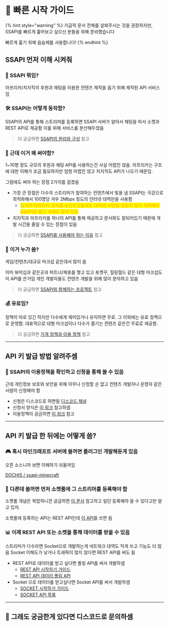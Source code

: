 # 🚄 빠른 시작 가이드

{% hint style="warning" %}
가급적 문서 전체를 살펴주시는 것을 권장하지만, SSAPI를 빠르게 훑어보고 싶으신 분들을 위해 준비했습니다

빠르게 훑기 위해 음슴체를 사용합니다!
{% endhint %}

## SSAPI 먼저 이해 시켜줘

### 🤔 SSAPI 뭐임?

아프리카/치지직의 후원과 채팅을 이용한 컨텐츠 제작을 돕기 위해 제작된 API 서비스임

### 🛠 SSAPI는 어떻게 동작함?

SSAPI의 API를 통해 스트리머를 등록하면 SSAPI 서버가 알아서 채팅을 따서 소켓과 REST API로 제공함 이를 위해 서비스를 분산해두었음

> 더 궁금하면 [SSAPI의 원리와 구성](api.md) 참고

### 🤷 근데 이거 왜 써야함?

1\~10명 정도 규모의 후원과 채팅 API를 사용하는건 사실 어렵진 않음. 아프리카는 구조에 대한 이해가 조금 필요하지만 엄청 어렵진 않고 치지직도 API가 나오기 때문임.

그럼에도 써야 하는 장점 2가지를 꼽겠음

* 가장 큰 장점은 다수의 스트리머가 참여하는 컨텐츠에서 빛을 냄 SSAPI는 극강으로 최적화해서 100명당 겨우 2Mbps 정도의 인터넷 대역만을 사용함
  * <mark style="color:orange;">심지어 아프리카 공식를 승인받았음에도 대역과 사양을 굉장히 많이 차지해서 SSAPI로 옮긴 사례도 많이 있음</mark>
* 치지직과 아프리카를 하나의 API를 통해 제공하고 문서화도 잘되어있기 때문에 개발 시간을 줄일 수 있는 장점이 있음

> 더 궁금하면 [SSAPI를 사용해야 하는 이유](intro/why-use.md) 참고

### 👥 이거 누가 씀?

게임/컨텐츠/대규모 마크섭 같은데서 많이 씀

이미 뷰어십과 같은곳과 파트너/제휴를 맺고 있고 포켓꾸, 힐링월드 같은 대형 마크섭도 이 API를 쓴거임 개인 개발자들도 컨텐츠 개발을 위해 많이 문의하고 있음

> 더 궁금하면 [SSAPI와 함께하는 프로젝트](intro/projects.md) 참고

### 💰 유료임?

정책이 따로 있긴 하지만 다수에게 재미있거나 유익하면 무료. 그 이외에는 유료 정책으로 운영함. 대표적으로 대형 마크섭이나 다수가 즐기는 컨텐츠 같은건 무료로 제공함.

> 더 궁금하면 [가격 정책과 이용 정책](intro/policy.md) 참고

***

## API 키 발급 방법 알려주셈

### 🔑 SSAPI의 이용정책을 확인하고 신청을 통해 쓸 수 있음

근데 개인정보 보호와 보안을 위해 아무나 신청할 순 없고 컨텐츠 개발자나 운영자 같은 사람이 신청해야 함

* 신청은 디스코드로 하면됨 [디스코드 채널](https://discord.gg/cNVpzCkEvM)
* 신청서 양식은 [이 링크](extra-document/application.md) 참고하셈
* 이용정책이 궁금하면 [이 링크](intro/policy.md) 참고

***

## API 키 발급 한 뒤에는 어떻게 씀?

### 🎮 혹시 마인크래프트 서버에 쓸꺼면 플러그인 개발해둔게 있음

오픈 소스니까 보면 이해하기 쉬울꺼임

[DOCHIS / ssapi-minecraft](https://github.com/DOCHIS/ssapi-minecraft)

### 📝 다른데 쓸꺼면 먼저 소켓룸에 그 스트리머를 등록해야 함

소켓룸 개념은 복잡하니깐 궁금하면 [이 문서](api.md) 참고하고 일단 등록해야 쓸 수 있다고만 알고 있자.

소켓룸에 등록하는 API는 REST API인데 [이 API](rest-api/api/room.md)를 쓰면 됨

### 📊 이제 REST API 또는 소켓을 통해 데이터를 받을 수 있음

스트리머가 다수라면 Socket으로 개발하는게 네트워크 대역도 적게 쓰고 기능도 더 많음 Socket 이해도가 낮거나 트래픽이 많지 않다면 REST API를 써도 됨

* REST API로 데이터를 받고 싶다면 폴링 API를 써서 개발하셈
  * [REST API 시작하기 가이드](rest-api/start.md)
  * [REST API 데이터 폴링 API](rest-api/api/pollng.md)
* Socket 으로 데이터를 받고싶다면 Socket API를 써서 개발하셈
  * [SOCKET 시작하기 가이드](socket/start.md)
  * [SOCKET API 목록](socket/api/)

***

## 💬 그래도 궁금한게 있다면 디스코드로 문의하셈
